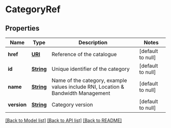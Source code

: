 # CategoryRef
## Properties

Name | Type | Description | Notes
------------ | ------------- | ------------- | -------------
**href** | [**URI**](URI.md) | Reference of the catalogue | [default to null]
**id** | [**String**](string.md) | Unique identifier of the category | [default to null]
**name** | [**String**](string.md) | Name of the category, example values include RNI, Location &amp; Bandwidth Management | [default to null]
**version** | [**String**](string.md) | Category version | [default to null]

[[Back to Model list]](../README.md#documentation-for-models) [[Back to API list]](../README.md#documentation-for-api-endpoints) [[Back to README]](../README.md)

